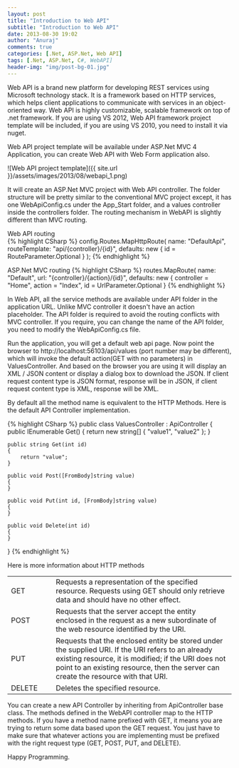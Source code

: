 ```yaml
---
layout: post
title: "Introduction to Web API"
subtitle: "Introduction to Web API"
date: 2013-08-30 19:02
author: "Anuraj"
comments: true
categories: [.Net, ASP.Net, Web API]
tags: [.Net, ASP.Net, C#, WebAPI]
header-img: "img/post-bg-01.jpg"
---
```

Web API is a brand new platform for developing REST services using Microsoft technology stack. It is a framework based on HTTP services, which helps client applications to communicate with services in an object-oriented way. Web API is highly customizable, scalable framework on top of .net framework. If you are using VS 2012, Web API framework project template will be included, if you are using VS 2010, you need to install it via nuget.

Web API project template will be available under ASP.Net MVC 4 Application, you can create Web API with Web Form application also.

![Web API project template]({{ site.url }}/assets/images/2013/08/webapi_1.png)

It will create an ASP.Net MVC project with Web API controller. The folder structure will be pretty similar to the conventional MVC project except, it has one WebApiConfig.cs under the App_Start folder, and a values controller inside the controllers folder. The routing mechanism in WebAPI is slightly different than MVC routing.

Web API routing  
{% highlight CSharp %}
config.Routes.MapHttpRoute(
    name: "DefaultApi",
    routeTemplate: "api/{controller}/{id}",
    defaults: new { id = RouteParameter.Optional }
);
{% endhighlight %}

ASP.Net MVC routing
{% highlight CSharp %}
routes.MapRoute(
    name: "Default",
    url: "{controller}/{action}/{id}",
    defaults: new { controller = "Home", 
        action = "Index", id = UrlParameter.Optional }
{% endhighlight %}

In Web API, all the service methods are available under API folder in the application URL. Unlike MVC controller it doesn't have an action placeholder. The API folder is required to avoid the routing conflicts with MVC controller. If you require, you can change the name of the API folder, you need to modify the WebApiConfig.cs file. 

Run the application, you will get a default web api page. Now point the browser to http://localhost:56103/api/values (port number may be different), which will invoke the default action(GET with no parameters) in ValuesController. And based on the browser you are using it will display an XML / JSON content or display a dialog box to download the JSON. If client request content type is JSON format, response will be in JSON, if client request content type is XML, response will be XML. 

By default all the method name is equivalent to the HTTP Methods. Here is the default API Controller implementation.

{% highlight CSharp %}
public class ValuesController : ApiController
{
    public IEnumerable<string> Get()
    {
        return new string[] { "value1", "value2" };
    }

    public string Get(int id)
    {
        return "value";
    }

    public void Post([FromBody]string value)
    {
    }

    public void Put(int id, [FromBody]string value)
    {
    }

    public void Delete(int id)
    {
    }
}
{% endhighlight %}

Here is more information about HTTP methods

<table width="100%">
<tr>
<td width="20%">GET</td>
<td width="80%">
Requests a representation of the specified resource. Requests using GET should only retrieve data and should have no other effect.</td>
</tr><tr>
</tr><tr>
<td width="20%">POST</td>
<td width="80%">Requests that the server accept the entity enclosed in the request as a new subordinate of the web resource identified by the URI.</td>
</tr><tr>
</tr><tr>
<td width="20%">PUT</td>
<td width="80%">Requests that the enclosed entity be stored under the supplied URI. If the URI refers to an already existing resource, it is modified; if the URI does not point to an existing resource, then the server can create the resource with that URI.</td>
</tr><tr>
</tr><tr>
<td width="20%">DELETE</td>
<td width="80%">Deletes the specified resource.</td>
</tr><tr>
</tr></table>

You can create a new API Controller by inheriting from ApiController base class. The methods defined in the WebAPI controller map to the HTTP methods. If you have a method name prefixed with GET, it means you are trying to return some data based upon the GET request. You just have to make sure that whatever actions you are implementing must be prefixed with the right request type (GET, POST, PUT, and DELETE).

Happy Programming.
